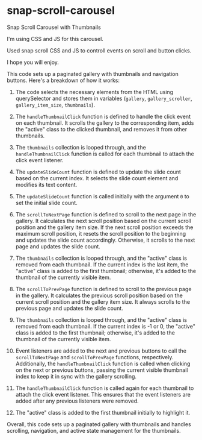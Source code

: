 # snap-scroll-carousel
Snap Scroll Carousel with Thumbnails

I'm using CSS and JS for this carousel.

Used snap scroll CSS and JS to controll events on scroll and button clicks.

I hope you will enjoy.

This code sets up a paginated gallery with thumbnails and navigation buttons. Here's a breakdown of how it works:

1. The code selects the necessary elements from the HTML using querySelector and stores them in variables (`gallery`, `gallery_scroller`, `gallery_item_size`, `thumbnails`).

2. The `handleThumbnailClick` function is defined to handle the click event on each thumbnail. It scrolls the gallery to the corresponding item, adds the "active" class to the clicked thumbnail, and removes it from other thumbnails.

3. The `thumbnails` collection is looped through, and the `handleThumbnailClick` function is called for each thumbnail to attach the click event listener.

4. The `updateSlideCount` function is defined to update the slide count based on the current index. It selects the slide count element and modifies its text content.

5. The `updateSlideCount` function is called initially with the argument `0` to set the initial slide count.

6. The `scrollToNextPage` function is defined to scroll to the next page in the gallery. It calculates the next scroll position based on the current scroll position and the gallery item size. If the next scroll position exceeds the maximum scroll position, it resets the scroll position to the beginning and updates the slide count accordingly. Otherwise, it scrolls to the next page and updates the slide count.

7. The `thumbnails` collection is looped through, and the "active" class is removed from each thumbnail. If the current index is the last item, the "active" class is added to the first thumbnail; otherwise, it's added to the thumbnail of the currently visible item.

8. The `scrollToPrevPage` function is defined to scroll to the previous page in the gallery. It calculates the previous scroll position based on the current scroll position and the gallery item size. It always scrolls to the previous page and updates the slide count.

9. The `thumbnails` collection is looped through, and the "active" class is removed from each thumbnail. If the current index is -1 or 0, the "active" class is added to the first thumbnail; otherwise, it's added to the thumbnail of the currently visible item.

10. Event listeners are added to the next and previous buttons to call the `scrollToNextPage` and `scrollToPrevPage` functions, respectively. Additionally, the `handleThumbnailClick` function is called when clicking on the next or previous buttons, passing the current visible thumbnail index to keep it in sync with the gallery scrolling.

11. The `handleThumbnailClick` function is called again for each thumbnail to attach the click event listener. This ensures that the event listeners are added after any previous listeners were removed.

12. The "active" class is added to the first thumbnail initially to highlight it.

Overall, this code sets up a paginated gallery with thumbnails and handles scrolling, navigation, and active state management for the thumbnails.
